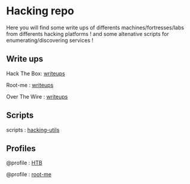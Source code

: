 # Hacking repo

Here you will find some write ups of differents machines/fortresses/labs from differents hacking platforms ! and some altenative scripts for enumerating/discovering services !

## Write ups

Hack The Box: [writeups]("HTB")

Root-me : [writeups]("./root-me")

Over The Wire : [writeups]("./OTW")

## Scripts

scripts : [hacking-utils]("./utils-tools")


## Profiles

@profile : [HTB](https://app.hackthebox.com/profile/811773)

@profile : [root-me](https://www.root-me.org/Napoknot21)
